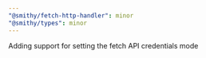 ```yaml
---
"@smithy/fetch-http-handler": minor
"@smithy/types": minor
---
```


Adding support for setting the fetch API credentials mode
